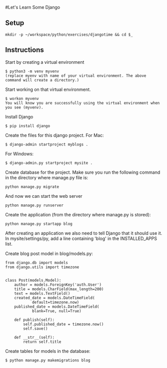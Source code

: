 #Let's Learn Some Django

## Setup

```
mkdir -p ~/workspace/python/exercises/djangotime && cd $_
```

## Instructions


Start by creating a virtual environment

```
$ python3 -m venv myvenv
(replace myenv with name of your virtual environment. The above command will create a directory.)
```

Start working on that virtual environment.

```
$ workon myvenv
You will know you are successfully using the virtual environment when you see (myvenv).
```

Install Django

```
$ pip install django
```

Create the files for this django project.
For Mac:

```
$ django-admin startproject myblogs .
```

For Windows:

```
$ django-admin.py startproject mysite .
```

Create database for the project. Make sure you run the following command in the directory where manage.py file is:

```
python manage.py migrate
```

And now we can start the web server

```
python manage.py runserver
```

Create the application (from the directory where manage.py is stored):

```
python manage.py startapp blog
```

After creating an application we also need to tell Django that it should use it. In mysite/settings/py, add a line containing 'blog' in the INSTALLED_APPS list.



Create blog post model in blog/models.py:

```
from django.db import models
from django.utils import timezone


class Post(models.Model):
    author = models.ForeignKey('auth.User')
    title = models.CharField(max_length=200)
    text = models.TextField()
    created_date = models.DateTimeField(
            default=timezone.now)
    published_date = models.DateTimeField(
            blank=True, null=True)

    def publish(self):
        self.published_date = timezone.now()
        self.save()

    def __str__(self):
        return self.title
```

Create tables for models in the database:

```
$ python manage.py makemigrations blog
```
